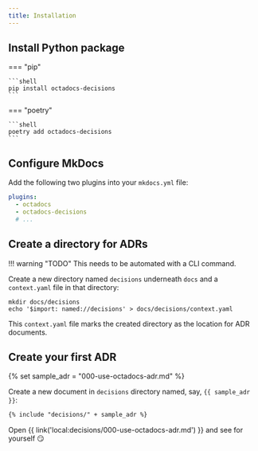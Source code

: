 ```yaml
---
title: Installation
---
```


## Install Python package

=== "pip"

    ```shell
    pip install octadocs-decisions
    ```

=== "poetry"

    ```shell
    poetry add octadocs-decisions
    ```

## Configure MkDocs

Add the following two plugins into your `mkdocs.yml` file:

```yaml
plugins:
  - octadocs
  - octadocs-decisions
  # ...
```

## Create a directory for ADRs

!!! warning "TODO"
    This needs to be automated with a CLI command.

Create a new directory named `decisions` underneath `docs` and a `context.yaml` file in that directory:

```shell
mkdir docs/decisions
echo '$import: named://decisions' > docs/decisions/context.yaml
```

This `context.yaml` file marks the created directory as the location for ADR documents.

## Create your first ADR

{% set sample_adr = "000-use-octadocs-adr.md" %}

Create a new document in `decisions` directory named, say, `{{ sample_adr }}`:

```markdown
{% include "decisions/" + sample_adr %}
```

Open {{ link('local:decisions/000-use-octadocs-adr.md') }} and see for yourself 😏 
